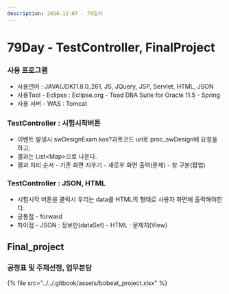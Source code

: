 ```yaml
---
description: 2020.12.07 - 79일차
---
```


# 79Day - TestController, FinalProject

### 사용 프로그램

* 사용언어 : JAVA\(JDK\)1.8.0\_261, JS, JQuery, JSP, Servlet, HTML, JSON
* 사용Tool  - Eclipse : Eclipse.org - Toad DBA Suite for Oracle 11.5 - Spring
* 사용 서버 - WAS : Tomcat

###  TestController : 시험시작버튼

* 이벤트 발생시 swDesignExam.kos?과목코드 url로 proc\_swDesign에 요청을 하고,
* 결과는 List&lt;Map&gt;으로 나온다.
* 결과 처리 순서 - 기존 화면 지우기 - 새로우 화면 출력\(문제\) - 창 구분\(팝업\)

### TestController : JSON, HTML

* 시험시작 버튼을 클릭시 우리는 data를 HTML의 형태로 사용자 화면에 출력해야한다.
* 공통점 - forward
* 차이점 - JSON : 정보만\(dataSet\) - HTML : 문제지\(View\)

## Final\_project

### 공정표 및 주제선정, 업무분담

{% file src="../../.gitbook/assets/bobeat\_project.xlsx" %}

